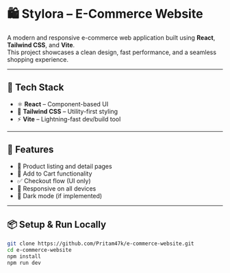 # 🛍️ Stylora – E-Commerce Website

A modern and responsive e-commerce web application built using **React**, **Tailwind CSS**, and **Vite**.  
This project showcases a clean design, fast performance, and a seamless shopping experience.

---

## 🔧 Tech Stack

- ⚛️ **React** – Component-based UI
- 🎨 **Tailwind CSS** – Utility-first styling
- ⚡ **Vite** – Lightning-fast dev/build tool

---

## 🚀 Features

- 🛒 Product listing and detail pages
- 🧺 Add to Cart functionality
- ✅ Checkout flow (UI only)
- 📱 Responsive on all devices
- 🌙 Dark mode (if implemented)

---

## 📦 Setup & Run Locally

```bash
git clone https://github.com/Pritam47k/e-commerce-website.git
cd e-commerce-website
npm install
npm run dev
